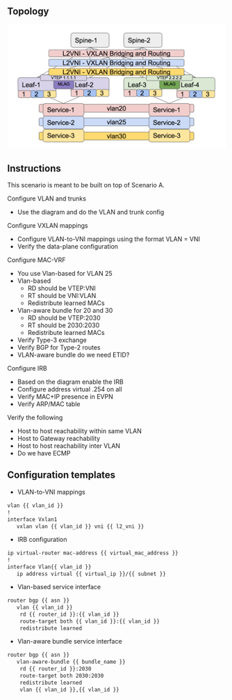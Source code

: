 ## Topology 

![IRB-A-overview.png](IRB-A-overview.png)    

## Instructions  

This scenario is meant to be built on top of Scenario A.  

Configure VLAN and trunks  
- Use the diagram and do the VLAN and trunk config  

Configure VXLAN mappings  
- Configure VLAN-to-VNI mappings using the format VLAN = VNI  
- Verify the data-plane configuration  

Configure MAC-VRF  
- You use Vlan-based for VLAN 25  
- Vlan-based  
   - RD should be VTEP:VNI
   - RT should be VNI:VLAN
   - Redistribute learned MACs
- Vlan-aware bundle for 20 and 30
   - RD should be VTEP:2030
   - RT should be 2030:2030
   - Redistribute learned MACs
- Verify Type-3 exchange
- Verify BGP for Type-2 routes
- VLAN-aware bundle do we need ETID?
	
Configure IRB
- Based on the diagram enable the IRB
- Configure address virtual .254 on all
- Verify MAC+IP presence in EVPN
- Verify ARP/MAC table

Verify the following
- Host to host reachability within same VLAN
- Host to Gateway reachability
- Host to host reachability inter VLAN
- Do we have ECMP

## Configuration templates

- VLAN-to-VNI mappings  
```
vlan {{ vlan_id }} 
!
interface Vxlan1
   vxlan vlan {{ vlan_id }} vni {{ l2_vni }}
```
- IRB configuration 
```
ip virtual-router mac-address {{ virtual_mac_address }}
!
interface Vlan{{ vlan_id }} 
   ip address virtual {{ virtual_ip }}/{{ subnet }}
```
- Vlan-based service interface 
```
router bgp {{ asn }}
   vlan {{ vlan_id }}
  	rd {{ router_id }}:{{ vlan_id }} 
  	route-target both {{ vlan_id }}:{{ vlan_id }} 
  	redistribute learned
```
- Vlan-aware bundle service interface 
```
router bgp {{ asn }}
   vlan-aware-bundle {{ bundle_name }} 
  	rd {{ router_id }}:2030
  	route-target both 2030:2030
  	redistribute learned
  	vlan {{ vlan_id }},{{ vlan_id }}
```

